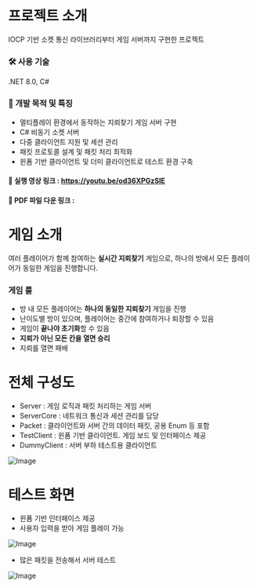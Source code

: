 
# 프로젝트 소개

IOCP 기반 소켓 통신 라이브러리부터 게임 서버까지 구현한 프로젝트

### 🛠 사용 기술 
.NET 8.0, C#

### 🎯 개발 목적 및 특징
- 멀티플레이 환경에서 동작하는 지뢰찾기 게임 서버 구현
- C# 비동기 소켓 서버
- 다중 클라이언트 지원 및 세션 관리
- 패킷 프로토콜 설계 및 패킷 처리 최적화
- 윈폼 기반 클라이언트 및 더미 클라이언트로 테스트 환경 구축

#### 🎥 실행 영상 링크 : <https://youtu.be/od36XPGzSlE>

#### 📜 PDF 파일 다운 링크 : 



# 게임 소개
여러 플레이어가 함께 참여하는 **실시간 지뢰찾기** 게임으로, 하나의 방에서 모든 플레이어가 동일한 게임을 진행합니다. 

### 게임 룰
- 방 내 모든 플레이어는 **하나의 동일한 지뢰찾기** 게임을 진행
- 난이도별 방이 있으며, 플레이어는 중간에 참여하거나 퇴장할 수 있음
- 게임이 **끝나야 초기화**할 수 있음
- **지뢰가 아닌 모든 칸을 열면 승리**
- 지뢰를 열면 패배



# 전체 구성도
- Server : 게임 로직과 패킷 처리하는 게임 서버
- ServerCore : 네트워크 통신과 세션 관리를 담당
- Packet : 클라이언트와 서버 간의 데이터 패킷, 공용 Enum 등 포함
- TestClient : 윈폼 기반 클라이언트. 게임 보드 및 인터페이스 제공
- DummyClient : 서버 부하 테스트용 클라이언트


![Image](https://github.com/user-attachments/assets/a005fde2-b89d-4920-82e9-adc1233d70d9)



# 테스트 화면

- 윈폼 기반 인터페이스 제공
- 사용자 입력을 받아 게임 플레이 가능

![Image](https://github.com/user-attachments/assets/5db81d04-f422-4192-b5d8-eebdd6b237b8)

- 많은 패킷을 전송해서 서버 테스트

![Image](https://github.com/user-attachments/assets/7de612ab-1353-4b8b-92a6-96b92da65222)